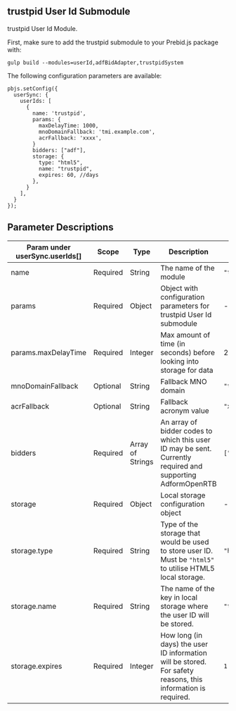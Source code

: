 ## trustpid User Id Submodule

trustpid User Id Module.

First, make sure to add the trustpid submodule to your Prebid.js package with:

```
gulp build --modules=userId,adfBidAdapter,trustpidSystem
```

The following configuration parameters are available:

```
pbjs.setConfig({
  userSync: {
    userIds: [
      {
        name: 'trustpid',
        params: {
          maxDelayTime: 1000, 
          mnoDomainFallback: 'tmi.example.com',
          acrFallback: 'xxxx',
        }
        bidders: ["adf"],
        storage: {
          type: "html5",
          name: "trustpid",
          expires: 60, //days
        },
      }
    ],
  }
});
```

## Parameter Descriptions

| Param under userSync.userIds[] | Scope | Type | Description | Example |
| --- | --- | --- | --- | --- |
| name | Required | String | The name of the module | `"trustpid"`
| params | Required | Object | Object with configuration parameters for trustpid User Id submodule | - |
| params.maxDelayTime | Required | Integer | Max amount of time (in seconds) before looking into storage for data | 2500 |
| mnoDomainFallback | Optional | String | Fallback MNO domain | `"tmi.example.com"` |
| acrFallback | Optional | String | Fallback acronym value | `"xxxx"` |
| bidders | Required | Array of Strings | An array of bidder codes to which this user ID may be sent. Currently required and supporting AdformOpenRTB | `["adf"]` |
| storage | Required | Object | Local storage configuration object | - |
| storage.type | Required | String | Type of the storage that would be used to store user ID. Must be `"html5"` to utilise HTML5 local storage. | `"html5"` |
| storage.name | Required | String | The name of the key in local storage where the user ID will be stored. | `"trustpid"` |
| storage.expires | Required | Integer | How long (in days) the user ID information will be stored. For safety reasons, this information is required.| `1` |